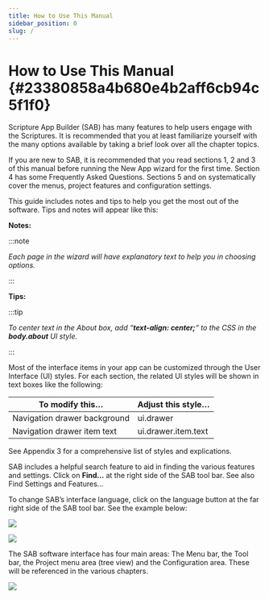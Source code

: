 ```yaml
---
title: How to Use This Manual
sidebar_position: 0
slug: /
---
```


# How to Use This Manual {#23380858a4b680e4b2aff6cb94c5f1f0}

Scripture App Builder (SAB) has many features to help users engage with the Scriptures. It is recommended that you at least familiarize yourself with the many options available by taking a brief look over all the chapter topics.

If you are new to SAB, it is recommended that you read sections 1, 2 and 3 of this manual before running the New App wizard for the first time. Section 4 has some Frequently Asked Questions. Sections 5 and on systematically cover the menus, project features and configuration settings.

This guide includes notes and tips to help you get the most out of the software. Tips and notes will appear like this:

**Notes:**

:::note

_Each page in the wizard will have explanatory text to help you in choosing options._

:::

**Tips:**

:::tip

_To center text in the About box, add “****text-align: center;****“ to the CSS in the_ _**body.about**_ _UI style._

:::

Most of the interface items in your app can be customized through the User Interface (UI) styles. For each section, the related UI styles will be shown in text boxes like the following:

| **To modify this…**          | **Adjust this style…**                                              |
| ---------------------------- | ------------------------------------------------------------------- |
| Navigation drawer background | ui.drawer                                           |
| Navigation drawer item text  | ui.drawer.item.text |

See Appendix 3 for a comprehensive list of styles and explications.

SAB includes a helpful search feature to aid in finding the various features and settings. Click on **Find…** at the right side of the SAB tool bar. See also Find Settings and Features…

To change SAB’s interface language, click on the language button at the far right side of the SAB tool bar. See the example below:

![](/notion_imgs/.23380858-a4b6-804a-befa-cb7a01ba16de.png)

![](/notion_imgs/.23380858-a4b6-8052-81fe-ef52ee58fa97.png)

The SAB software interface has four main areas: The Menu bar, the Tool bar, the Project menu area (tree view) and the Configuration area. These will be referenced in the various chapters.

![](/notion_imgs/.23380858-a4b6-809e-8fb5-ff07aa63159c.png)

